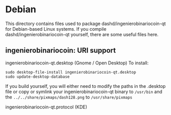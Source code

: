 
Debian
====================
This directory contains files used to package dashd/ingenierobinariocoin-qt
for Debian-based Linux systems. If you compile dashd/ingenierobinariocoin-qt yourself, there are some useful files here.

## ingenierobinariocoin: URI support ##


ingenierobinariocoin-qt.desktop  (Gnome / Open Desktop)
To install:

	sudo desktop-file-install ingenierobinariocoin-qt.desktop
	sudo update-desktop-database

If you build yourself, you will either need to modify the paths in
the .desktop file or copy or symlink your ingenierobinariocoin-qt binary to `/usr/bin`
and the `../../share/pixmaps/dash128.png` to `/usr/share/pixmaps`

ingenierobinariocoin-qt.protocol (KDE)

